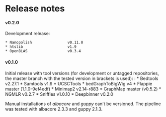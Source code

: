 # Release notes

#### v0.2.0

Development release:

    * Nanopolish                v0.11.0
    * htslib                    v1.9
    * OpenBLAS                  v0.3.4

#### v0.1.0

Initial release with tool versions (for development or untagged repositories, the master branch with the tested version in brackets is used):
:   * Bedtools                  v2.27.1
    * Samtools                  v1.9
    * UCSCTools
        * bedGraphToBigWig      v4
    * Flappie                   master (1.1.0-9ef4edf)
    * Minimap2                  v2.14-r883
    * GraphMap                  master (v0.5.2)
    * NGMLR                     v0.2.7
    * Sniffles                  v1.0.10
    * Deepbinner                v0.2.0

Manual installations of *albacore* and *guppy* can't be versioned. The pipeline was tested with albacore 2.3.3 and guppy 2.1.3.
